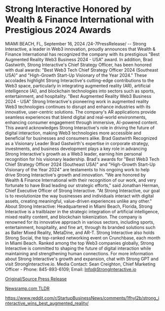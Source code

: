 # Strong Interactive Honored by Wealth & Finance International with Prestigious 2024 Awards

MIAMI BEACH, FL, September 16, 2024 /24-7PressRelease/ -- Strong Interactive, a leader in Web3 innovation, proudly announces that Wealth & Finance International has recognized the company with its prestigious "Best Augmented Reality Web3 Business 2024 - USA" award. In addition, Brad Gastwirth, Strong Interactive's Chief Strategy Officer, has been honored with dual awards: "Best Web3 Tech Chief Strategy Officer 2024 (Southeast USA)" and "High-Growth Start-Up Visionary of the Year 2024." These accolades highlight Strong Interactive's cutting-edge contributions to the Web3 space, particularly in integrating augmented reality (AR), artificial intelligence (AI), and blockchain technologies into sectors such as sports, entertainment, and hospitality.  "Best Augmented Reality Web3 Business 2024 - USA"  Strong Interactive's pioneering work in augmented reality Web3 technologies continues to disrupt and enhance industries with its innovative, user-centric solutions. The company's AR applications provide seamless experiences that blend digital and real-world environments, enhancing consumer engagement through immersive, AI-powered content. This award acknowledges Strong Interactive's role in driving the future of digital interaction, making Web3 technologies more accessible and beneficial for businesses and consumers alike.  Brad Gastwirth Recognized as a Visionary Leader  Brad Gastwirth's expertise in corporate strategy, investments, and business development plays a key role in advancing Strong Interactive's growth as a Web3 leader, earning him personal recognition for his visionary leadership. Brad's awards for "Best Web3 Tech Chief Strategy Officer 2024 (Southeast USA)" and "High-Growth Start-Up Visionary of the Year 2024" are testaments to his ongoing work to help drive Strong Interactive's growth and innovation.  "We are honored by Wealth & Finance International with their recognition of our work, and very fortunate to have Brad leading our strategic efforts," said Jonathan Herman, Chief Executive Officer of Strong Interactive. "At Strong Interactive, our goal is to revolutionize the way businesses and individuals interact with digital assets, creating meaningful, value-driven experiences unlike any other."  About Strong Interactive:   Headquartered in Miami Beach, Florida, Strong Interactive is a trailblazer in the strategic integration of artificial intelligence, mixed reality content, and blockchain tokenization. The company is renowned for its innovative approach in various sectors, including sports, entertainment, hospitality, and fine art, through its branded solutions such as Baller Mixed Reality, MetaDine, and AR-T. Strong Interactive also holds Strong Social, the top-ranked networking event on Crunchbase, each month in Miami Beach. Ranked among the top Web3 companies globally, Strong Interactive is committed to shaping the future of digital interaction while maintaining and strengthening human connections.   For more information about Strong Interactive's growth and expansion, chat with Strong GPT and visit StrongInteractive.io.  Media Contact: Sean Creighton, Chief Marketing Officer - Phone: 845-893-6109; Email: Info@StrongInteractive.io 

[Original/Source Press Release](https://www.24-7pressrelease.com/press-release/514314/strong-interactive-honored-by-wealth-finance-international-with-prestigious-2024-awards)
                    

[Newsramp.com TLDR](None) 

https://www.reddit.com/r/StartupBusinessNews/comments/1fhyl2b/strong_interactive_wins_best_augmented_reality/
